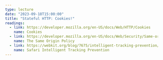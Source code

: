 ```yaml
---
type: lecture
date: "2023-09-18T15:00:00"
title: "Stateful HTTP: Cookies!"
readings:
  - link: https://developer.mozilla.org/en-US/docs/Web/HTTP/Cookies
    name: Cookies
  - link: https://developer.mozilla.org/en-US/docs/Web/Security/Same-origin_policy
    name: The Same Origin Policy
  - link: https://webkit.org/blog/7675/intelligent-tracking-prevention/
    name: Safari Intelligent Tracking Prevention
---
```

